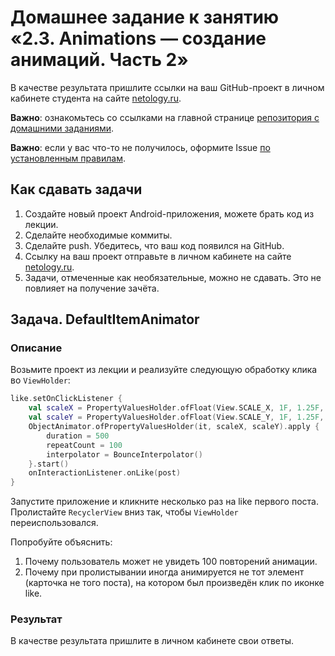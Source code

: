 # Домашнее задание к занятию «2.3. Animations — создание анимаций. Часть 2»

В качестве результата пришлите ссылки на ваш GitHub-проект в личном кабинете студента на сайте [netology.ru](https://netology.ru).

**Важно**: ознакомьтесь со ссылками на главной странице [репозитория с домашними заданиями](../README.md).

**Важно**: если у вас что-то не получилось, оформите Issue [по установленным правилам](../report-requirements.md).

## Как сдавать задачи

1. Создайте новый проект Android-приложения, можете брать код из лекции.
1. Сделайте необходимые коммиты.
1. Сделайте push. Убедитесь, что ваш код появился на GitHub.
1. Ссылку на ваш проект отправьте в личном кабинете на сайте [netology.ru](https://netology.ru).
1. Задачи, отмеченные как необязательные, можно не сдавать. Это не повлияет на получение зачёта.

## Задача. DefaultItemAnimator

### Описание

Возьмите проект из лекции и реализуйте следующую обработку клика во `ViewHolder`:

```kotlin
like.setOnClickListener {
    val scaleX = PropertyValuesHolder.ofFloat(View.SCALE_X, 1F, 1.25F, 1F)
    val scaleY = PropertyValuesHolder.ofFloat(View.SCALE_Y, 1F, 1.25F, 1F)
    ObjectAnimator.ofPropertyValuesHolder(it, scaleX, scaleY).apply {
        duration = 500
        repeatCount = 100
        interpolator = BounceInterpolator()
    }.start()
    onInteractionListener.onLike(post)
}
```

Запустите приложение и кликните несколько раз на like первого поста. Пролистайте `RecyclerView` вниз так, чтобы `ViewHolder` переиспользовался.

Попробуйте объяснить:
1. Почему пользователь может не увидеть 100 повторений анимации.
1. Почему при пролистывании иногда анимируется не тот элемент (карточка не того поста), на котором был произведён клик по иконке like.

### Результат

В качестве результата пришлите в личном кабинете свои ответы.
